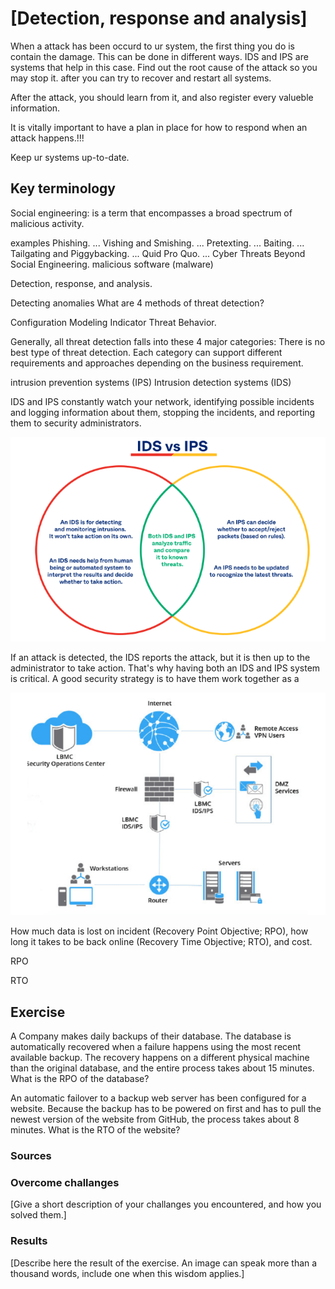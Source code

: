 # [Detection, response and analysis]

When a attack has been occurd to ur system, the first thing you do is contain the damage. This can be done in different ways.  IDS and IPS are systems that help in this case.  Find out the root cause of the attack so you may stop it.  after you can try to recover and restart all systems. 

After the attack, you should learn from it, and also register every valueble information. 

It is vitally important to have a plan in place for how to respond when an attack happens.!!!

Keep ur systems up-to-date. 

## Key terminology
 
Social engineering: is a term that encompasses a broad spectrum of malicious activity.

examples
Phishing. ...
Vishing and Smishing. ...
Pretexting. ...
Baiting. ...
Tailgating and Piggybacking. ...
Quid Pro Quo. ...
Cyber Threats Beyond Social Engineering.
malicious software (malware)

Detection, response, and analysis.

Detecting anomalies
What are 4 methods of threat detection?

Configuration
Modeling
Indicator
Threat Behavior.

Generally, all threat detection falls into these 4 major categories: There is no best type of threat detection. Each category can support different requirements and approaches depending on the business requirement.

intrusion prevention systems (IPS)
Intrusion detection systems (IDS)

IDS and IPS constantly watch your network, identifying possible incidents and logging information about them, stopping the incidents, and reporting them to security administrators.

![ipsids](../00_includes/IPS%20IDS.png)

If an attack is detected, the IDS reports the attack, but it is then up to the administrator to take action. That's why having both an IDS and IPS system is critical. A good security strategy is to have them work together as a

![ipsidstogether](../00_includes/ips-idstogether.png)

How much data is lost on incident (Recovery Point Objective; RPO), how long it takes to be back online (Recovery Time Objective; RTO), and cost.

RPO 

RTO


## Exercise
A Company makes daily backups of their database. The database is automatically recovered when a failure happens using the most recent available backup. The recovery happens on a different physical machine than the original database, and the entire process takes about 15 minutes. What is the RPO of the database?

An automatic failover to a backup web server has been configured for a website. Because the backup has to be powered on first and has to pull the newest version of the website from GitHub, the process takes about 8 minutes. What is the RTO of the website?


### Sources


### Overcome challanges
[Give a short description of your challanges you encountered, and how you solved them.]

### Results
[Describe here the result of the exercise. An image can speak more than a thousand words, include one when this wisdom applies.]
